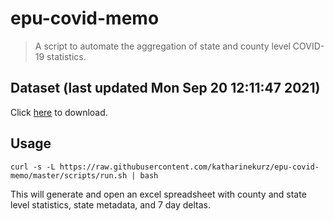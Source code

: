# epu-covid-memo

> A script to automate the aggregation of state and county level COVID-19 statistics.

<!-- tmpl start -->

## Dataset (last updated Mon Sep 20 12:11:47 2021)

Click [here](https://covid-artifacts.s3.amazonaws.com/records/2021-9-20-121147-covid_artifact.xls) to download.

<!-- tmpl end -->

## Usage

```
curl -s -L https://raw.githubusercontent.com/katharinekurz/epu-covid-memo/master/scripts/run.sh | bash
```

This will generate and open an excel spreadsheet with county and state level statistics, state metadata, and 7 day deltas.